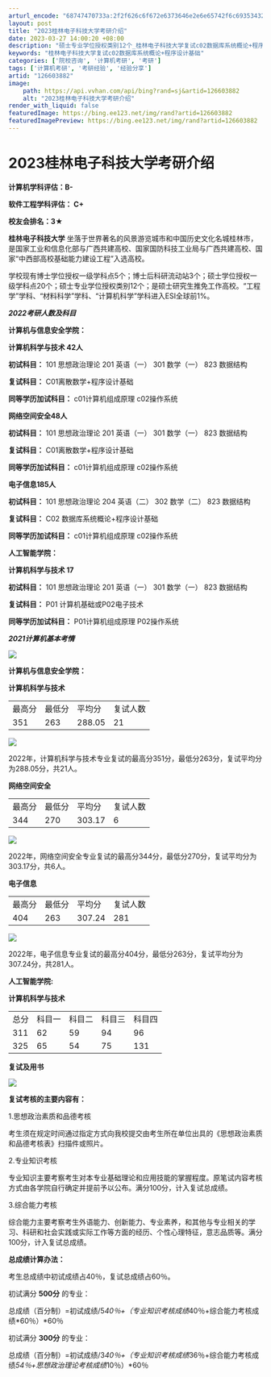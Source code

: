 ```yaml
---
arturl_encode: "68747470733a:2f2f626c6f672e6373646e2e6e65742f6c693534323532352f:61727469636c652f64657461696c732f313236363033383832"
layout: post
title: "2023桂林电子科技大学考研介绍"
date: 2023-03-27 14:00:20 +08:00
description: "硕士专业学位授权类别12个_桂林电子科技大学复试c02数据库系统概论+程序设计基础"
keywords: "桂林电子科技大学复试c02数据库系统概论+程序设计基础"
categories: ['院校咨询', '计算机考研', '考研']
tags: ['计算机考研', '考研经验', '经验分享']
artid: "126603882"
image:
    path: https://api.vvhan.com/api/bing?rand=sj&artid=126603882
    alt: "2023桂林电子科技大学考研介绍"
render_with_liquid: false
featuredImage: https://bing.ee123.net/img/rand?artid=126603882
featuredImagePreview: https://bing.ee123.net/img/rand?artid=126603882
---
```


# 2023桂林电子科技大学考研介绍

**计算机学科评估：B-**

**软件工程学科评估：
******C+********

**校友会排名：3★**

**桂林电子科技大学**
坐落于世界著名的风景游览城市和中国历史文化名城桂林市，是国家工业和信息化部与广西共建高校、国家国防科技工业局与广西共建高校、国家“中西部高校基础能力建设工程”入选高校。

学校现有博士学位授权一级学科点5个；博士后科研流动站3个；硕士学位授权一级学科点20个；硕士专业学位授权类别12个；是硕士研究生推免工作高校。“工程学”学科、“材料科学”学科、“计算机科学”学科进入ESI全球前1%。

***2022考研人数及科目***

**计算机与信息安全学院：**

**计算机科学与技术 42人**

**初试科目：**
101 思想政治理论 201 英语（一） 301 数学（一） 823 数据结构

**复试科目：**
C01离散数学+程序设计基础

**同等学历加试科目：**
c01计算机组成原理 c02操作系统

**网络空间安全48人**

**初试科目：**
101 思想政治理论 201 英语（一） 301 数学（一） 823 数据结构

**复试科目：**
C01离散数学+程序设计基础

**同等学历加试科目：**
c01计算机组成原理 c02操作系统

**电子信息185人**

**初试科目：**
101 思想政治理论 204 英语（二） 302 数学（二） 823 数据结构

**复试科目：**
C02 数据库系统概论+程序设计基础

**同等学历加试科目：**
c01计算机组成原理 c02操作系统

**人工智能学院：**

**计算机科学与技术 17**

**初试科目：**
101 思想政治理论 201 英语（一） 301 数学（一） 823 数据结构

**复试科目：**
P01 计算机基础或P02电子技术

**同等学历加试科目：**
P01计算机组成原理 P02操作系统

***2021计算机基本考情***

![](https://i-blog.csdnimg.cn/blog_migrate/6620e89d3bf08dcd3bd7aab59b816bf9.png)

**计算机与信息安全学院：**

**计算机科学与技术**

|  |  |  |  |
| --- | --- | --- | --- |
| 最高分 | 最低分 | 平均分 | 复试人数 |
| 351 | 263 | 288.05 | 21 |

![](https://i-blog.csdnimg.cn/blog_migrate/6a6d54be21b514099482043a7be7bf42.png)

2022年，计算机科学与技术专业复试的最高分351分，最低分263分，复试平均分为288.05分，共21人。

**网络空间安全**

|  |  |  |  |
| --- | --- | --- | --- |
| 最高分 | 最低分 | 平均分 | 复试人数 |
| 344 | 270 | 303.17 | 6 |

![](https://i-blog.csdnimg.cn/blog_migrate/c39519cfa7e049c8b0ab4f486e7d3a38.png)

2022年，网络空间安全专业复试的最高分344分，最低分270分，复试平均分为303.17分，共6人。

**电子信息**

|  |  |  |  |
| --- | --- | --- | --- |
| 最高分 | 最低分 | 平均分 | 复试人数 |
| 404 | 263 | 307.24 | 281 |

![](https://i-blog.csdnimg.cn/blog_migrate/c507e5a656f705e41ca4c18b9dfb5910.png)

2022年，电子信息专业复试的最高分404分，最低分263分，复试平均分为307.24分，共281人。

**人工智能学院:**

**计算机科学与技术**

|  |  |  |  |  |
| --- | --- | --- | --- | --- |
| 总分 | 科目一 | 科目二 | 科目三 | 科目四 |
| 311 | 62 | 59 | 94 | 96 |
| 325 | 65 | 54 | 75 | 131 |

**复试及用书**

![](https://i-blog.csdnimg.cn/blog_migrate/f66b8897063e11b5e412bae7469c433e.png)

**复试考核的主要内容有：**

1.思想政治素质和品德考核

考生须在规定时间通过指定方式向我校提交由考生所在单位出具的《思想政治素质和品德考核表》扫描件或照片。

2.专业知识考核

专业知识主要考察考生对本专业基础理论和应用技能的掌握程度。原笔试内容考核方式由各学院自行确定并提前予以公布。满分100分，计入复试总成绩。

3.综合能力考核

综合能力主要考察考生外语能力、创新能力、专业素养，和其他与专业相关的学习、科研和社会实践或实际工作等方面的经历、个性心理特征，意志品质等。满分100分，计入复试总成绩。

**总成绩计算办法：**

考生总成绩中初试成绩占40％，复试总成绩占60％。

初试满分
**500分**
的专业：

总成绩（百分制）=初试成绩/5*40％+（专业知识考核成绩*40％+综合能力考核成绩*60％）*60％

初试满分
**300分**
的专业：

总成绩（百分制）=初试成绩/3*40％+（专业知识考核成绩*36％+综合能力考核成绩*54％+思想政治理论考核成绩*10％）*60％